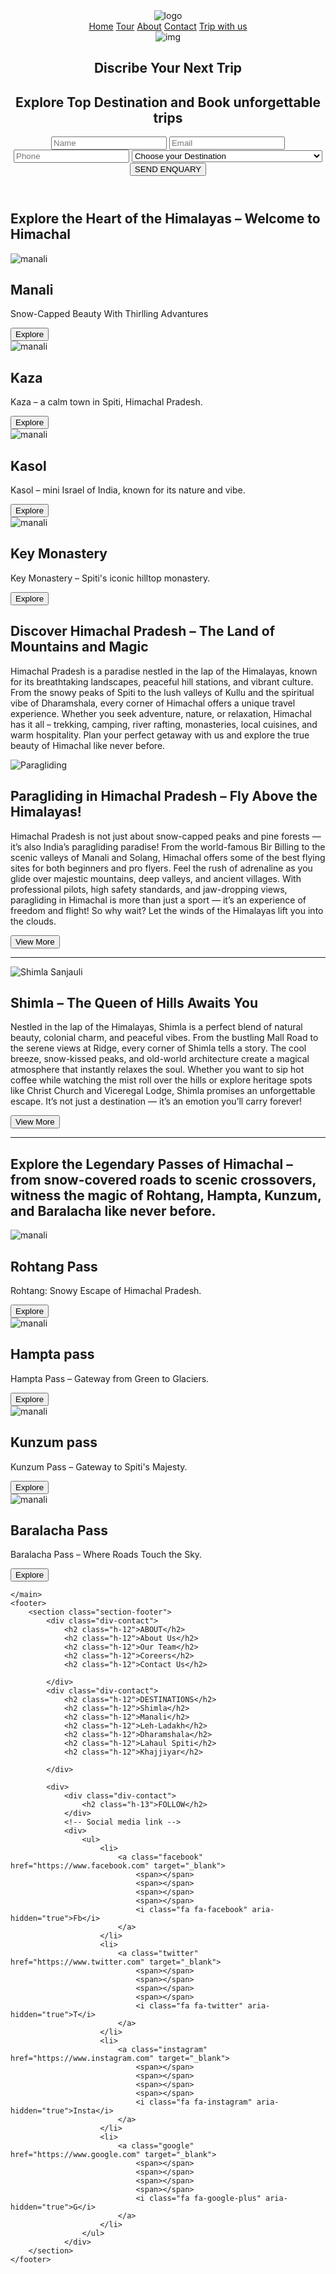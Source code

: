 <!DOCTYPE html>
<html lang="en">

<head>
    <meta charset="UTF-8">
    <meta name="viewport" content="width=device-width, initial-scale=1.0">
    <title>Document</title>
    <link rel="stylesheet" href="trip with us.css">
    <link rel="stylesheet" href="mobile.css">
    <link rel="stylesheet" href="social.css">
</head>

<body>
    <header>
        <section>
            <nav>
                <img class="logo-img" src="trip_with_us-removebg-preview.png" alt="logo">
                <div class="nav-key">
                    <a class="home" href="Home">Home</a>
                    <a class="tour" href="Tour">Tour</a>
                    <a class="about" href="About">About</a>
                    <a class="contact" href="Contact">Contact</a>
                    <a class="trip-withus" href="Trip with us">Trip with us</a>
                </div>
                <img class="img-1"
                    src="https://plus.unsplash.com/premium_photo-1663091614232-76fad2d7599b?q=80&w=2071&auto=format&fit=crop&ixlib=rb-4.1.0&ixid=M3wxMjA3fDB8MHxwaG90by1wYWdlfHx8fGVufDB8fHx8fA%3D%3D"
                    alt="img">
                <div class="div-1">
                    <h2 class="h-1">Discribe Your Next Trip</h2>
                    <h2 class="h-2">Explore Top Destination and Book unforgettable trips</h2>
                </div>
            </nav>
            <section class="section-1">
                <form class="form">
                    <input class="name" type="text" placeholder="Name" required>
                    <input class="email" type="email" placeholder="Email" required>
                    <input class="tel" type="text" placeholder="Phone" required>
                    <select class="select" name="destination" id="destination" required>
                        <option>Choose your Destination</option>
                        <option>Shimla Manali Tour Package</option>
                        <option>Complete Himachal Tour Package</option>
                        <option>Shimla Tour Packages</option>
                        <option>Spiti Valley Circuit Package</option>
                        <option>Chandigarh to Kinnaur Tour Package</option>
                        <option>Spiti Valley Tour Package</option>
                        <option>Shimla Kufri Adventure Tour</option>
                        <option>Shimla Manali Volvo Package</option>
                        <option>Kasol Kheerganga Adventures Tour</option>
                        <option>Himachal With Golden Temple & Taj Mahal Tour</option>
                        <option>Exotic Himachal With Golden Temple</option>
                        <option>Manali Honeymoon Tour Package</option>
                    </select>
                    <button class="button-1">SEND ENQUARY</button>
                </form>
            </section>
        </section>
    </header>
    <main>
        <section>
            <div class="div-2">
                <h1 class="h-3">Explore the Heart of the Himalayas – Welcome to Himachal</h1>
                <!-- <h2 class="h-4">Where Mountains Whisper Peace – Discover Himachal Pradesh</h2> -->
            </div>
            <section class="section-2">
                <!-- artical-1 -->
                <article class="article-card">
                    <img class="manali-img" src="ChatGPT Image May 13, 2025, 12_08_36 AM.png" alt="manali">
                    <h2 class="manali">Manali</h2>
                    <p class="p-1">Snow-Capped Beauty With Thirlling Advantures</p>
                    <button class="button-2">Explore</button>
                </article>
                <!-- artical-2 -->
                <article class="article-card">
                    <img class="manali-img" src="kaza.png" alt="manali">
                    <h2 class="manali">Kaza</h2>
                    <p class="p-1">Kaza – a calm town in Spiti, Himachal Pradesh.</p>
                    <button class="button-2">Explore</button>
                </article>
                <!-- artical-3 -->
                <article class="article-card">
                    <img class="manali-img" src="kasol valley 01.png" alt="manali">
                    <h2 class="manali">Kasol</h2>
                    <p class="p-1">Kasol – mini Israel of India, known for its nature and vibe.</p>
                    <button class="button-2">Explore</button>
                </article>
                <!-- artical-4 -->
                <article class="article-card">
                    <img class="manali-img" src="Key Monastery print 01 (1520 x 1080 px).png" alt="manali">
                    <h2 class="manali">Key Monastery</h2>
                    <p class="p-1">Key Monastery – Spiti's iconic hilltop monastery.</p>
                    <button class="button-2">Explore</button>
                </article>
            </section>
            <div>
                <h2 class="h-5">Discover Himachal Pradesh – The Land of Mountains and Magic</h2>
                <p class="p-2">Himachal Pradesh is a paradise nestled in the lap of the Himalayas, known for its
                    breathtaking landscapes, peaceful hill stations, and vibrant culture. From the snowy peaks of Spiti
                    to the lush valleys of Kullu and the spiritual vibe of Dharamshala, every corner of Himachal offers
                    a unique travel experience. Whether you seek adventure, nature, or relaxation, Himachal has it all –
                    trekking, camping, river rafting, monasteries, local cuisines, and warm hospitality. Plan your
                    perfect getaway with us and explore the true beauty of Himachal like never before.</p>
            </div>
            <section>
                <div class="div-3">
                    <img class="img-2"
                        src="https://images.pexels.com/photos/26184222/pexels-photo-26184222/free-photo-of-a-person-with-a-paraglider-landing-on-the-field.jpeg?auto=compress&cs=tinysrgb&w=1260&h=750&dpr=2"
                        alt="Paragliding">
                    <h2 class="h-6">Paragliding in Himachal Pradesh – Fly Above the Himalayas!</h2>
                    <p class="p-3">
                        Himachal Pradesh is not just about snow-capped peaks and pine forests — it’s also India’s
                        paragliding paradise! From the world-famous Bir Billing to the scenic valleys of Manali and
                        Solang, Himachal offers some of the best flying sites for both beginners and pro flyers. Feel
                        the rush of adrenaline as you glide over majestic mountains, deep valleys, and ancient villages.
                        With professional pilots, high safety standards, and jaw-dropping views, paragliding in Himachal
                        is more than just a sport — it’s an experience of freedom and flight! So why wait? Let the winds
                        of the Himalayas lift you into the clouds.
                    </p>
                    <button class="button-3">View More</button>
                </div>
            </section>
            <section>
                <div class="div-4">
                    <hr>
                    <img class="img-3"
                        src="https://images.pexels.com/photos/17926408/pexels-photo-17926408/free-photo-of-slope-filled-with-residential-buildings.jpeg?auto=compress&cs=tinysrgb&w=1260&h=750&dpr=2"
                        alt="Shimla Sanjauli">
                    <h2 class="h-7">Shimla – The Queen of Hills Awaits You</h2>
                    <p class="p-4">
                        Nestled in the lap of the Himalayas, Shimla is a perfect blend of natural beauty, colonial
                        charm, and peaceful vibes. From the bustling Mall Road to the serene views at Ridge, every
                        corner of Shimla tells a story. The cool breeze, snow-kissed peaks, and old-world architecture
                        create a magical atmosphere that instantly relaxes the soul. Whether you want to sip hot coffee
                        while watching the mist roll over the hills or explore heritage spots like Christ Church and
                        Viceregal Lodge, Shimla promises an unforgettable escape. It’s not just a destination — it’s an
                        emotion you’ll carry forever!
                    </p>
                    <button class="button-4">View More</button>
                    <hr>
                </div>
            </section>
            <h2 class="pass-heading">Explore the Legendary Passes of Himachal – from snow-covered roads to scenic
                crossovers, witness the magic of Rohtang, Hampta, Kunzum, and Baralacha like never before.</h2>
            <section class="section3">
                <!-- artical-1 -->
                <article class="article-card2">
                    <img class="manaliimg"
                        src="https://images.pexels.com/photos/12601812/pexels-photo-12601812.jpeg?auto=compress&cs=tinysrgb&w=1260&h=750&dpr=2"
                        alt="manali">
                    <h2 class="manali1">Rohtang Pass</h2>
                    <p class="p2">Rohtang: Snowy Escape of Himachal Pradesh.</p>
                    <button class="button2">Explore</button>
                </article>
                <!-- artical-2 -->
                <article class="article-card2">
                    <img class="manaliimg" src="Hampta pass.jpg" alt="manali">
                    <h2 class="manali1">Hampta pass</h2>
                    <p class="p2">Hampta Pass – Gateway from Green to Glaciers.</p>
                    <button class="button2">Explore</button>
                </article>
                <!-- artical-3 -->
                <article class="article-card2">
                    <img class="manaliimg" src="kunzum pass.jpg" alt="manali">
                    <h2 class="manali1">Kunzum pass</h2>
                    <p class="p2">Kunzum Pass – Gateway to Spiti's Majesty.</p>
                    <button class="button2">Explore</button>
                </article>
                <!-- artical-4 -->
                <article class="article-card2">
                    <img class="manaliimg" src="baralacha.jpg" alt="manali">
                    <h2 class="manali1">Baralacha Pass</h2>
                    <p class="p2">Baralacha Pass – Where Roads Touch the Sky.</p>
                    <button class="button2">Explore</button>
                </article>
            </section>
        </section>

    </main>
    <footer>
        <section class="section-footer">
            <div class="div-contact">
                <h2 class="h-12">ABOUT</h2>
                <h2 class="h-12">About Us</h2>
                <h2 class="h-12">Our Team</h2>
                <h2 class="h-12">Coreers</h2>
                <h2 class="h-12">Contact Us</h2>

            </div>
            <div class="div-contact">
                <h2 class="h-12">DESTINATIONS</h2>
                <h2 class="h-12">Shimla</h2>
                <h2 class="h-12">Manali</h2>
                <h2 class="h-12">Leh-Ladakh</h2>
                <h2 class="h-12">Dharamshala</h2>
                <h2 class="h-12">Lahaul Spiti</h2>
                <h2 class="h-12">Khajjiyar</h2>

            </div>

            <div>
                <div class="div-contact">
                    <h2 class="h-13">FOLLOW</h2>
                </div>
                <!-- Social media link -->
                <div>
                    <ul>
                        <li>
                            <a class="facebook" href="https://www.facebook.com" target="_blank">
                                <span></span>
                                <span></span>
                                <span></span>
                                <span></span>
                                <i class="fa fa-facebook" aria-hidden="true">Fb</i>
                            </a>
                        </li>
                        <li>
                            <a class="twitter" href="https://www.twitter.com" target="_blank">
                                <span></span>
                                <span></span>
                                <span></span>
                                <span></span>
                                <i class="fa fa-twitter" aria-hidden="true">T</i>
                            </a>
                        </li>
                        <li>
                            <a class="instagram" href="https://www.instagram.com" target="_blank">
                                <span></span>
                                <span></span>
                                <span></span>
                                <span></span>
                                <i class="fa fa-instagram" aria-hidden="true">Insta</i>
                            </a>
                        </li>
                        <li>
                            <a class="google" href="https://www.google.com" target="_blank">
                                <span></span>
                                <span></span>
                                <span></span>
                                <span></span>
                                <i class="fa fa-google-plus" aria-hidden="true">G</i>
                            </a>
                        </li>
                    </ul>
                </div>
        </section>
    </footer>
</body>

</html>
